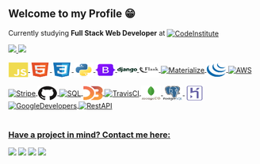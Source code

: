 ## Welcome to my Profile  😁

Currently studying <strong>Full Stack Web Developer</strong> at  <a href="https://codeinstitute.net"><img align="center" alt="CodeInstitute" height="80" width="80" src="https://codeinstitute.net/ie/wp-content/themes/codeinstitute/img/svg/Code_logo_grey_fit.svg"></a>

 <div>
   <a href="https://github.com/Cesargarciajr">
   <img height="180em" src="https://github-readme-stats.vercel.app/api?username=Cesargarciajr&show_icons=true&theme=tokyonight&include_all_commits=true&count_private=true"/>
   <img height="180em" src="https://github-readme-stats.vercel.app/api/top-langs/?username=Cesargarciajr&layout=compact&langs_count=6&theme=tokyonight"/>
</div>
    
<div style="display: inline_block"><br>
  <img align="center" alt="Js" height="30" width="40" src="https://raw.githubusercontent.com/devicons/devicon/master/icons/javascript/javascript-plain.svg">
  <img align="center" alt="HTML" height="30" width="40" src="https://raw.githubusercontent.com/devicons/devicon/master/icons/html5/html5-original.svg">
  <img align="center" alt="CSS" height="30" width="40" src="https://raw.githubusercontent.com/devicons/devicon/master/icons/css3/css3-original.svg">
  <img align="center" alt="Python" height="30" width="40" src="https://raw.githubusercontent.com/devicons/devicon/master/icons/python/python-original.svg">
  <img align="center" alt="Bootstrap" height="30" width="40" src="https://raw.githubusercontent.com/devicons/devicon/master/icons/bootstrap/bootstrap-original.svg">
  <img align="center" alt="Django" height="30" width="40" src="https://github.com/devicons/devicon/blob/master/icons/django/django-plain-wordmark.svg">
  <img align="center" alt="Flask" height="30" width="40" src="https://github.com/devicons/devicon/blob/master/icons/flask/flask-original-wordmark.svg">
  <img align="center" alt="Materialize" height="30" width="40" src="https://uxwing.com/wp-content/themes/uxwing/download/brands-and-social-media/materialize-css-logo-icon.png">
  <img align="center" alt="JQuery" height="30" width="40" src="https://raw.githubusercontent.com/devicons/devicon/master/icons/jquery/jquery-original.svg">
  <img align="center" alt="AWS" height="30" width="40" src="https://upload.wikimedia.org/wikipedia/commons/thumb/9/93/Amazon_Web_Services_Logo.svg/768px-Amazon_Web_Services_Logo.svg.png">
 <br>
 <br>
  <img align="center" alt="Stripe" height="30" width="40" src="https://upload.wikimedia.org/wikipedia/commons/b/ba/Stripe_Logo%2C_revised_2016.svg">
  <img align="center" alt="GitHub" height="30" width="40" src="https://raw.githubusercontent.com/devicons/devicon/master/icons/github/github-original.svg">
  <img align="center" alt="SQL" height="30" width="40" src="https://upload.wikimedia.org/wikipedia/commons/8/87/Sql_data_base_with_logo.png?20210130181641">
  <img align="center" alt="D3" height="30" width="40" src="https://github.com/devicons/devicon/blob/master/icons/d3js/d3js-original.svg">
  <img align="center" alt="TravisCI" height="30" width="40" src="https://cdn.worldvectorlogo.com/logos/travis-ci-monochrome.svg">
  <img align="center" alt="MongoDB" height="30" width="40" src="https://github.com/devicons/devicon/blob/master/icons/mongodb/mongodb-original-wordmark.svg">
  <img align="center" alt="PostgreSQL" height="30" width="40" src="https://github.com/devicons/devicon/blob/master/icons/postgresql/postgresql-original-wordmark.svg">
  <img align="center" alt="Heroku" height="30" width="40" src="https://raw.githubusercontent.com/devicons/devicon/master/icons/heroku/heroku-original.svg">
  <img align="center" alt="GoogleDevelopers" height="50" width="30" src="https://www.svgrepo.com/show/353810/google-developers.svg">
  <img align="center" alt="RestAPI" height="60" width="60" src="https://media.licdn.com/dms/image/D4D12AQEeNNHq05k7MA/article-cover_image-shrink_720_1280/0/1687786979245?e=1711584000&v=beta&t=NcKZaW-Ch30P7mffaQq3pSBRiwNtmnbHFLPVXmBVVF0">
 </div>
 
<br>
 
### Have a project in mind? Contact me here: 
 
<div>
   <a href="https://www.linkedin.com/in/ricardohdias" target="_blank"><img src="https://img.shields.io/badge/-LinkedIn-%230077B5?style=for-the-badge&logo=linkedin&logoColor=white" target="_blank"></a>
 <a href = "mailto:cesargarcia.elder@gmail.com"><img src="https://img.shields.io/badge/-Gmail-%23333?style=for-the-badge&logo=gmail&logoColor=white" target="_blank"></a>
 <a href="https://instagram.com/cesar.garcia.jr" target="_blank"><img src="https://img.shields.io/badge/-Instagram-%23E4405F?style=for-the-badge&logo=instagram&logoColor=white" target="_blank"></a>
 <a href="https://discord.gg/csrgjr1" target="_blank"><img src="https://img.shields.io/badge/Discord-7289DA?style=for-the-badge&logo=discord&logoColor=white" target="_blank"></a> 
</div>
